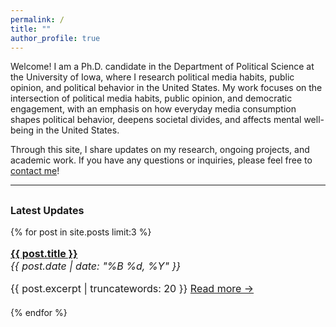 ```yaml
---
permalink: /
title: ""
author_profile: true
---
```


Welcome! I am a Ph.D. candidate in the Department of Political Science at the University of Iowa, where I research political media habits, public opinion, and political behavior in the United States. My work focuses on the intersection of political media habits, public opinion, and democratic engagement, with an emphasis on how everyday media consumption shapes political behavior, deepens societal divides, and affects mental well-being in the United States.

Through this site, I share updates on my research, ongoing projects, and academic work. If you have any questions or inquiries, please feel free to [contact me](mailto:simal-gerot@uiowa.edu)!






<hr>

<div style="max-width: 700px; margin-top: 30px;">
  <h3 style="font-size: 1rem; margin-bottom: 1rem;">Latest Updates</h3>

  {% for post in site.posts limit:3 %}
    <div style="margin-bottom: 20px; font-size: 1rem;"> <!-- Unified font size -->
      <p style="margin-bottom: 4px;">
        <a href="{{ post.url }}" style="font-weight: bold;">{{ post.title }}</a><br>
        <span style="font-style: italic;">{{ post.date | date: "%B %d, %Y" }}</span>
      </p>
      <p style="margin-bottom: 5px;">
        {{ post.excerpt | truncatewords: 20 }} 
        <a href="{{ post.url }}">Read more →</a>
      </p>
    </div>
  {% endfor %}
</div>



